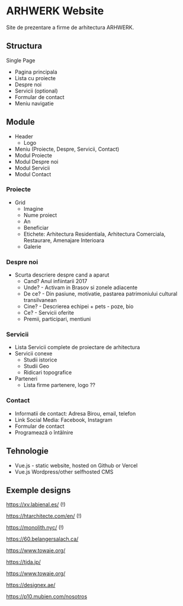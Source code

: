 # ARHWERK Website

Site de prezentare a firme de arhitectura ARHWERK.

## Structura

Single Page

- Pagina principala
- Lista cu proiecte
- Despre noi
- Servicii (optional)
- Formular de contact
- Meniu navigatie

## Module

- Header
  - Logo
- Meniu (Proiecte, Despre, Servicii, Contact)
- Modul Proiecte
- Modul Despre noi
- Modul Servicii
- Modul Contact

### Proiecte

- Grid
  - Imagine
  - Nume proiect
  - An
  - Beneficiar
  - Etichete: Arhitectura Residentiala, Arhitectura Comerciala, Restaurare, Amenajare Interioara
  - Galerie

### Despre noi

- Scurta descriere despre cand a aparut
  - Cand? Anul infiintarii 2017
  - Unde? - Activam in Brasov si zonele adiacente
  - De ce? - Din pasiune, motivatie, pastarea patrimoniului cultural transilvanean
  - Cine? - Descrierea echipei + pets - poze, bio
  - Ce? - Servicii oferite
  - Premii, participari, mentiuni

### Servicii

- Lista Servicii complete de proiectare de arhitectura
- Servicii conexe
  - Studii istorice
  - Studii Geo
  - Ridicari topografice
- Parteneri
  - Lista firme partenere, logo ??

### Contact

- Informatii de contact: Adresa Birou, email, telefon
- Link Social Media: Facebook, Instagram
- Formular de contact
- Programează o întâlnire

## Tehnologie

- Vue.js - static website, hosted on Github or Vercel
- Vue.js Wordpress/other selfhosted CMS

## Exemple designs

https://xv.labienal.es/ (!)

https://htarchitecte.com/en/ (!)

https://monolith.nyc/ (!)

https://60.belangersalach.ca/

https://www.towaie.org/

https://tjda.jp/

https://www.towaie.org/

https://designex.ae/

https://p10.mubien.com/nosotros

